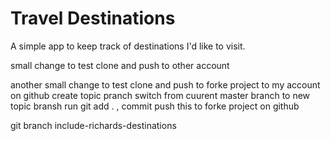 # Travel Destinations

A simple app to keep track of destinations I'd like to visit.

small change to test clone and push to other account

another small change to test clone and push to forke project to my account on github
	create topic pranch
	switch from cuurent master branch to new topic bransh
	run git add . , commit 
    push this to forke project on github

   git branch include-richards-destinations